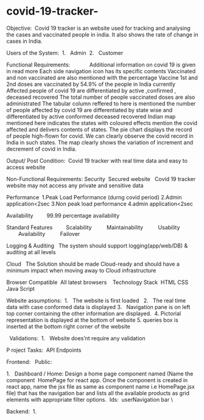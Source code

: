 # covid-19-tracker-
Objective: 
                    Covid 19 tracker is an website used for tracking and analysing the cases and vaccinated people in india. It also shows the rate of change in cases in India.

Users of the System: 
1.   Admin 
2.   Customer 

Functional Requirements:           
 Additional information on covid 19 is given in read more
Each side navigation icon has its  specific contents
Vaccinated and non vaccinated are also mentioned with the percentage
Vaccine 1st  and 2nd doses are vaccinated by 54.9% of the people in India currently
Affected people of covid 19 are differentiated by active ,confirmed , deceased recovered
The total number of people vaccinated doses are also administrated
The tabular column reffered to here is mentioned the number of people affected by covid 19 are differentiated by state wise  and differentiated  by active conformed deceased recovered
Indian map mentioned here indicates the states with coloured effects mention the covid affected and delivers contents of states.
The pie chart displays the record of people high-flown for covid. We can clearly observe the covid record in India in such states.
The map clearly shows the variation of increment and decrement of covid in India.
 
 
Output/ Post Condition: 
Covid  19 tracker with real time data and easy to access website

Non-Functional Requirements:
Security 
Secured website  
Covid 19 tracker website may not access any private and sensitive data

Performance 
1.Peak Load Performance (durng covid period)
2.Admin application<2sec
3.Non peak load performance
4.admin application<2sec

Availability 
       99.99 percentage availability 

Standard Features 
       Scalability 
        Maintainability 
        Usability 
        Availability 
        Failover 

Logging & Auditing 
 The system should support logging(app/web/DB) & auditing at all levels 

Cloud 
 The Solution should be made Cloud-ready and should have a minimum impact when moving away to Cloud infrastructure 

Browser Compatible 
All latest browsers 
 
Technology Stack 
HTML
CSS
Java Script
 

Website assumptions: 
1.   The website is first loaded  
2.   The real time data with  case conformed  data is displayed 
3.   Navigation pane is on left top corner containing the other information are displayed. 
4.   Pictorial representation is dsplayed at the bottom of website 
5.   queries box is inserted at the bottom right corner of the website

 
Validations: 
1.   Website does’nt require any validation

P roject Tasks: 
API Endpoints 













Frontend:  
Public: 

1.   Dashboard / Home: Design a home page component named (Name the component  HomePage for react app. Once the component is created in react app, name the jsx file as same as component name i.e HomePage.jsx file) that has the navigation bar and lists all the available products as grid elements with appropriate filter options. 
Ids: 
userNavigation bar \

Backend: 
 1.

                   

 
 
